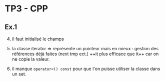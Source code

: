 # TP3 - CPP

## Ex.1
4. il faut initialisé le champs

5. la classe iterator => représente un pointeur mais en mieux : gestion des références déjà faites (next tmp ect.)
++it plus efficace que it++ car on ne copie la valeur.

6. il manque `operator<() const` pour que l'on puisse utiliser la classe dans un set.

